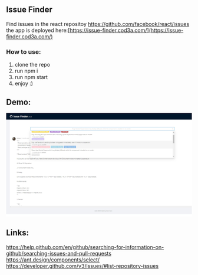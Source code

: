 ## Issue Finder
Find issues in the react repositoy https://github.com/facebook/react/issues
the app is deployed here:[https://issue-finder.cod3a.com/](https://issue-finder.cod3a.com/)

### How to use:
1. clone the repo
2. run npm i 
3. run npm start
4. enjoy :)

## Demo:
![alt text](https://github.com/ealipio/react-issues/blob/master/demo.jpg?raw=true)

## Links:
https://help.github.com/en/github/searching-for-information-on-github/searching-issues-and-pull-requests
https://ant.design/components/select/
https://developer.github.com/v3/issues/#list-repository-issues